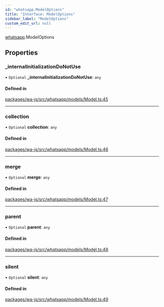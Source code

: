 ```yaml
---
id: "whatsapp.ModelOptions"
title: "Interface: ModelOptions"
sidebar_label: "ModelOptions"
custom_edit_url: null
---
```


[whatsapp](../namespaces/whatsapp.md).ModelOptions

## Properties

### \_internalInitializationDoNotUse

• `Optional` **\_internalInitializationDoNotUse**: `any`

#### Defined in

[packages/wa-js/src/whatsapp/models/Model.ts:45](https://github.com/wppconnect-team/wa-js/blob/main/src/whatsapp/models/Model.ts#L45)

___

### collection

• `Optional` **collection**: `any`

#### Defined in

[packages/wa-js/src/whatsapp/models/Model.ts:46](https://github.com/wppconnect-team/wa-js/blob/main/src/whatsapp/models/Model.ts#L46)

___

### merge

• `Optional` **merge**: `any`

#### Defined in

[packages/wa-js/src/whatsapp/models/Model.ts:47](https://github.com/wppconnect-team/wa-js/blob/main/src/whatsapp/models/Model.ts#L47)

___

### parent

• `Optional` **parent**: `any`

#### Defined in

[packages/wa-js/src/whatsapp/models/Model.ts:48](https://github.com/wppconnect-team/wa-js/blob/main/src/whatsapp/models/Model.ts#L48)

___

### silent

• `Optional` **silent**: `any`

#### Defined in

[packages/wa-js/src/whatsapp/models/Model.ts:49](https://github.com/wppconnect-team/wa-js/blob/main/src/whatsapp/models/Model.ts#L49)
